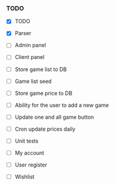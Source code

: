 ### TODO

- [x] TODO
- [x] Parser
- [ ] Admin panel
- [ ] Client panel
- [ ] Store game list to DB
- [ ] Game list seed
- [ ] Store game price to DB
- [ ] Ability for the user to add a new game
- [ ] Update one and all game button
- [ ] Cron update prices daily
- [ ] Unit tests
- [ ] My account
- [ ] User register
- [ ] Wishlist


